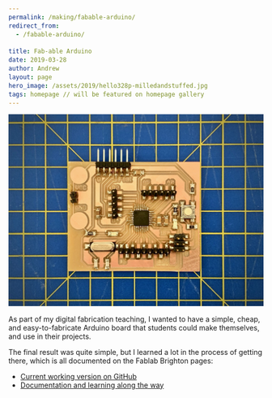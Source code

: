 ```yaml
---
permalink: /making/fabable-arduino/
redirect_from:
  - /fabable-arduino/

title: Fab-able Arduino
date: 2019-03-28
author: Andrew
layout: page
hero_image: /assets/2019/hello328p-milledandstuffed.jpg
tags: homepage // will be featured on homepage gallery
---
```

![](/assets/2019/hello328p-milledandstuffed.jpg)


As part of my digital fabrication teaching, I wanted to have a simple, cheap, and easy-to-fabricate Arduino board that students could make themselves, and use in their projects. 




<!--more-->


The final result was quite simple, but I learned a lot in the process of getting there, which is all documented on the Fablab Brighton pages:

* [Current working version on GitHub](https://github.com/fablabbrighton/hello328p)
* [Documentation and learning along the way](https://fablabbrighton.github.io/digital-fabrication-module/diy-arduino/)

